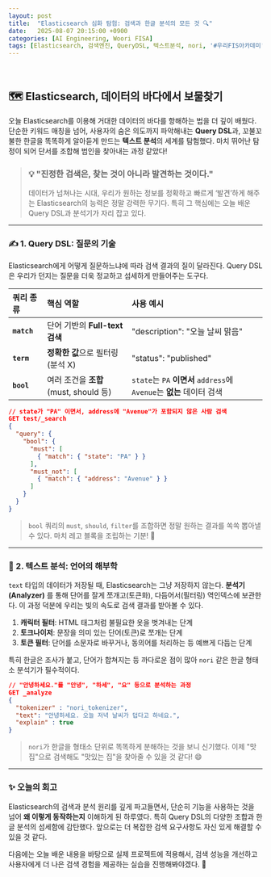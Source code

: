 ```yaml
---
layout: post
title:  "Elasticsearch 심화 탐험: 검색과 한글 분석의 모든 것 🔍"
date:   2025-08-07 20:15:00 +0900
categories: [AI Engineering, Woori FISA]
tags: [Elasticsearch, 검색엔진, QueryDSL, 텍스트분석, nori, '#우리FIS아카데미', '#우리FISA', '#AI엔지니어링', '#K-디지털트레이닝', '#우리에프아이에스', '#글로벌소프트웨어캠퍼스']
---
```


<br>

## 🗺️ Elasticsearch, 데이터의 바다에서 보물찾기

오늘 Elasticsearch를 이용해 거대한 데이터의 바다를 항해하는 법을 더 깊이 배웠다. 단순한 키워드 매칭을 넘어, 사용자의 숨은 의도까지 파악해내는 **Query DSL**과, 꼬불꼬불한 한글을 똑똑하게 알아듣게 만드는 **텍스트 분석**의 세계를 탐험했다. 마치 뛰어난 탐정이 되어 단서를 조합해 범인을 찾아내는 과정 같았다!

> ### 💡 "진정한 검색은, 찾는 것이 아니라 발견하는 것이다."
> 데이터가 넘쳐나는 시대, 우리가 원하는 정보를 정확하고 빠르게 ‘발견’하게 해주는 Elasticsearch의 능력은 정말 강력한 무기다. 특히 그 핵심에는 오늘 배운 Query DSL과 분석기가 자리 잡고 있다.

---

### ✍️ 1. Query DSL: 질문의 기술

Elasticsearch에게 어떻게 질문하느냐에 따라 검색 결과의 질이 달라진다. Query DSL은 우리가 던지는 질문을 더욱 정교하고 섬세하게 만들어주는 도구다.

| 쿼리 종류 | **핵심 역할** | **사용 예시** |
| :--- | :--- | :--- |
| **`match`** | 단어 기반의 **Full-text 검색** | "description": "오늘 날씨 맑음" |
| **`term`** | **정확한 값**으로 필터링 (분석 X) | "status": "published" |
| **`bool`** | 여러 조건을 **조합** (must, should 등) | `state`는 `PA` **이면서** `address`에 `Avenue`는 **없는** 데이터 검색 |

```json
// state가 "PA" 이면서, address에 "Avenue"가 포함되지 않은 사람 검색
GET test/_search
{
  "query": {
    "bool": {
      "must": [
        { "match": { "state": "PA" } }
      ],
      "must_not": [
        { "match": { "address": "Avenue" } }
      ]
    }
  }
}
```

> `bool` 쿼리의 `must`, `should`, `filter`를 조합하면 정말 원하는 결과를 쏙쏙 뽑아낼 수 있다. 마치 레고 블록을 조립하는 기분! 🎉

---

### 🔬 2. 텍스트 분석: 언어의 해부학

`text` 타입의 데이터가 저장될 때, Elasticsearch는 그냥 저장하지 않는다. **분석기(Analyzer)** 를 통해 단어를 잘게 쪼개고(토큰화), 다듬어서(필터링) 역인덱스에 보관한다. 이 과정 덕분에 우리는 빛의 속도로 검색 결과를 받아볼 수 있다.

1.  **캐릭터 필터**: HTML 태그처럼 불필요한 옷을 벗겨내는 단계
2.  **토크나이저**: 문장을 의미 있는 단어(토큰)로 쪼개는 단계
3.  **토큰 필터**: 단어를 소문자로 바꾸거나, 동의어를 처리하는 등 예쁘게 다듬는 단계

특히 한글은 조사가 붙고, 단어가 합쳐지는 등 까다로운 점이 많아 `nori` 같은 한글 형태소 분석기가 필수적이다.

```json
// "안녕하세요."를 "안녕", "하세", "요" 등으로 분석하는 과정
GET _analyze
{
  "tokenizer" : "nori_tokenizer",
  "text": "안녕하세요. 오늘 저녁 날씨가 덥다고 하네요.",
  "explain" : true
}
```

> `nori`가 한글을 형태소 단위로 똑똑하게 분해하는 것을 보니 신기했다. 이제 "맛집"으로 검색해도 "맛있는 집"을 찾아줄 수 있을 것 같다! 😄

---

### ✨ 오늘의 회고

Elasticsearch의 검색과 분석 원리를 깊게 파고들면서, 단순히 기능을 사용하는 것을 넘어 **왜 이렇게 동작하는지** 이해하게 된 하루였다. 특히 Query DSL의 다양한 조합과 한글 분석의 섬세함에 감탄했다. 앞으로는 더 복잡한 검색 요구사항도 자신 있게 해결할 수 있을 것 같다.

다음에는 오늘 배운 내용을 바탕으로 실제 프로젝트에 적용해서, 검색 성능을 개선하고 사용자에게 더 나은 검색 경험을 제공하는 실습을 진행해봐야겠다. 🚀